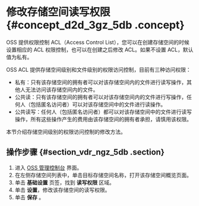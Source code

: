 # 修改存储空间读写权限 {#concept_d2d_3gz_5db .concept}

OSS 提供权限控制 ACL（Access Control List），您可以在创建存储空间的时候设置相应的 ACL 权限控制，也可以在创建之后修改 ACL。如果不设置 ACL，默认值为私有。

OSS ACL 提供存储空间级别和文件级别的权限访问控制，目前有三种访问权限：

-   私有：只有该存储空间的拥有者可以对该存储空间内的文件进行读写操作，其他人无法访问该存储空间内的文件。
-   公共读：只有该存储空间的拥有者可以对该存储空间内的文件进行写操作，任何人（包括匿名访问者）可以对该存储空间中的文件进行读操作。
-   公共读写：任何人（包括匿名访问者）都可以对该存储空间中的文件进行读写操作，所有这些操作产生的费用由该存储空间的拥有者承担，请慎用该权限。

本节介绍存储空间级别的权限访问控制的修改方法。

## 操作步骤 {#section_vdr_ngz_5db .section}

1.  进入 [OSS 管理控制台](https://oss.console.aliyun.com/) 界面。
2.  在左侧存储空间列表中，单击目标存储空间名称，打开该存储空间概览页面。
3.  单击 **基础设置** 页签，找到 **读写权限** 区域。
4.  单击 **设置**，修改该存储空间的读写权限。
5.  单击 **保存** 。

